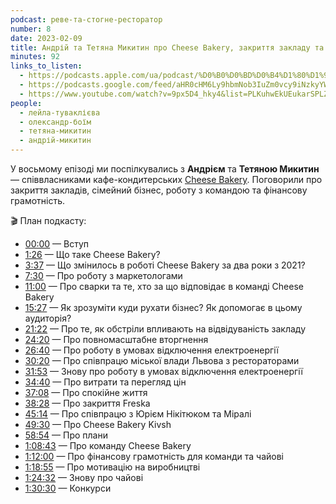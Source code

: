 ```yaml
---
podcast: реве-та-стогне-ресторатор
number: 8
date: 2023-02-09
title: Андрій та Тетяна Микитин про Cheese Bakery, закриття закладу та сімейний бізнес
minutes: 92
links_to_listen:
  - https://podcasts.apple.com/ua/podcast/%D0%B0%D0%BD%D0%B4%D1%80%D1%96%D0%B9-%D1%82%D0%B0-%D1%82%D0%B5%D1%82%D1%8F%D0%BD%D0%B0-%D0%BC%D0%B8%D0%BA%D0%B8%D1%82%D0%B8%D0%BD-%D0%BF%D1%80%D0%BE-cheese-bakery-%D0%B7%D0%B0%D0%BA%D1%80%D0%B8%D1%82%D1%82%D1%8F/id1646639128?i=1000598900294
  - https://podcasts.google.com/feed/aHR0cHM6Ly9hbmNob3IuZm0vcy9iNzkyYWVhYy9wb2RjYXN0L3Jzcw/episode/ZjA3MzQ0NzMtNmI0Yy00OTdjLTk5ZTUtNzZjOTczZjI4Njkz?sa=X&ved=0CAUQkfYCahcKEwiQgNLB6Jr9AhUAAAAAHQAAAAAQAQ
  - https://www.youtube.com/watch?v=9px5D4_hky4&list=PLKuhwEkUEukarSPLZgwg3HpC42ZlA_ohl&index=1
people:
  - лейла-туваклієва
  - олександр-боїм
  - тетяна-микитин
  - андрій-микитин
---
```


У восьмому епізоді ми поспілкувались з **Андрієм** та **Тетяною Микитин** —
співвласниками кафе-кондитерських [Cheese Bakery][23]. Поговорили про закриття
закладів, сімейний бізнес, роботу з командою та фінансову грамотність.

🎬 План подкасту:

- [00:00][1] — Вступ
- [1:26][2] — Що таке Cheese Bakery?
- [3:37][3] — Що змінилось в роботі Cheese Bakery за два роки з 2021?
- [7:30][4] — Про роботу з маркетологами
- [11:00][5] — Про сварки та те, хто за що відповідає в команді Cheese Bakery
- [15:27][6] — Як зрозуміти куди рухати бізнес? Як допомогає в цьому аудиторія?
- [21:22][7] — Про те, як обстріли впливають на відвідуваність закладу
- [24:20][8] — Про повномасштабне вторгнення
- [26:40][9] — Про роботу в умовах відключення електроенергії
- [30:20][10] — Про співпрацю міської влади Львова з рестораторами
- [31:53][11] — Знову про роботу в умовах відключення електроенергії
- [34:40][12] — Про витрати та перегляд цін
- [37:08][13] — Про спокійне життя
- [38:28][14] — Про закриття Freska
- [45:14][15] — Про співпрацю з Юрієм Нікітюком та Міралі
- [49:30][16] — Про Cheese Bakery Kivsh
- [58:54][17] — Про плани
- [1:08:43][18] — Про команду Cheese Bakery
- [1:12:00][19] — Про фінансову грамотність для команди та чайові
- [1:18:55][20] — Про мотивацію на виробництві
- [1:24:32][21] — Знову про чайові
- [1:30:30][22] — Конкурси

[1]: https://www.youtube.com/watch?v=9px5D4_hky4&list=PLKuhwEkUEukarSPLZgwg3HpC42ZlA_ohl&index=1&t=0s
[2]: https://www.youtube.com/watch?v=9px5D4_hky4&list=PLKuhwEkUEukarSPLZgwg3HpC42ZlA_ohl&index=1&t=86s
[3]: https://www.youtube.com/watch?v=9px5D4_hky4&list=PLKuhwEkUEukarSPLZgwg3HpC42ZlA_ohl&index=1&t=217s
[4]: https://www.youtube.com/watch?v=9px5D4_hky4&list=PLKuhwEkUEukarSPLZgwg3HpC42ZlA_ohl&index=1&t=450s
[5]: https://www.youtube.com/watch?v=9px5D4_hky4&list=PLKuhwEkUEukarSPLZgwg3HpC42ZlA_ohl&index=1&t=660s
[6]: https://www.youtube.com/watch?v=9px5D4_hky4&list=PLKuhwEkUEukarSPLZgwg3HpC42ZlA_ohl&index=1&t=927s
[7]: https://www.youtube.com/watch?v=9px5D4_hky4&list=PLKuhwEkUEukarSPLZgwg3HpC42ZlA_ohl&index=1&t=1282s
[8]: https://www.youtube.com/watch?v=9px5D4_hky4&list=PLKuhwEkUEukarSPLZgwg3HpC42ZlA_ohl&index=1&t=1460s
[9]: https://www.youtube.com/watch?v=9px5D4_hky4&list=PLKuhwEkUEukarSPLZgwg3HpC42ZlA_ohl&index=1&t=1600s
[10]: https://www.youtube.com/watch?v=9px5D4_hky4&list=PLKuhwEkUEukarSPLZgwg3HpC42ZlA_ohl&index=1&t=1820s
[11]: https://www.youtube.com/watch?v=9px5D4_hky4&list=PLKuhwEkUEukarSPLZgwg3HpC42ZlA_ohl&index=1&t=1913s
[12]: https://www.youtube.com/watch?v=9px5D4_hky4&list=PLKuhwEkUEukarSPLZgwg3HpC42ZlA_ohl&index=1&t=2080s
[13]: https://www.youtube.com/watch?v=9px5D4_hky4&list=PLKuhwEkUEukarSPLZgwg3HpC42ZlA_ohl&index=1&t=2228s
[14]: https://www.youtube.com/watch?v=9px5D4_hky4&list=PLKuhwEkUEukarSPLZgwg3HpC42ZlA_ohl&index=1&t=2308s
[15]: https://www.youtube.com/watch?v=9px5D4_hky4&list=PLKuhwEkUEukarSPLZgwg3HpC42ZlA_ohl&index=1&t=2714s
[16]: https://www.youtube.com/watch?v=9px5D4_hky4&list=PLKuhwEkUEukarSPLZgwg3HpC42ZlA_ohl&index=1&t=2970s
[17]: https://www.youtube.com/watch?v=9px5D4_hky4&list=PLKuhwEkUEukarSPLZgwg3HpC42ZlA_ohl&index=1&t=3534s
[18]: https://www.youtube.com/watch?v=9px5D4_hky4&list=PLKuhwEkUEukarSPLZgwg3HpC42ZlA_ohl&index=1&t=4123s
[19]: https://www.youtube.com/watch?v=9px5D4_hky4&list=PLKuhwEkUEukarSPLZgwg3HpC42ZlA_ohl&index=1&t=4320s
[20]: https://www.youtube.com/watch?v=9px5D4_hky4&list=PLKuhwEkUEukarSPLZgwg3HpC42ZlA_ohl&index=1&t=4735s
[21]: https://www.youtube.com/watch?v=9px5D4_hky4&list=PLKuhwEkUEukarSPLZgwg3HpC42ZlA_ohl&index=1&t=5072s
[22]: https://www.youtube.com/watch?v=9px5D4_hky4&list=PLKuhwEkUEukarSPLZgwg3HpC42ZlA_ohl&index=1&t=5430s
[23]: https://cheesebakery.com.ua/
